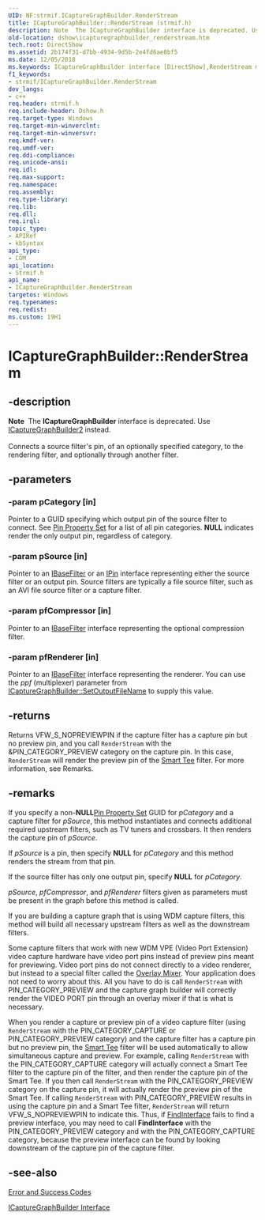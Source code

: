 ```yaml
---
UID: NF:strmif.ICaptureGraphBuilder.RenderStream
title: ICaptureGraphBuilder::RenderStream (strmif.h)
description: Note  The ICaptureGraphBuilder interface is deprecated. Use ICaptureGraphBuilder2 instead. Connects a source filter's pin, of an optionally specified category, to the rendering filter, and optionally through another filter.
old-location: dshow\icapturegraphbuilder_renderstream.htm
tech.root: DirectShow
ms.assetid: 2b174f31-d7bb-4934-9d5b-2e4fd6ae8bf5
ms.date: 12/05/2018
ms.keywords: ICaptureGraphBuilder interface [DirectShow],RenderStream method, ICaptureGraphBuilder.RenderStream, ICaptureGraphBuilder::RenderStream, ICaptureGraphBuilderRenderStream, RenderStream, RenderStream method [DirectShow], RenderStream method [DirectShow],ICaptureGraphBuilder interface, dshow.icapturegraphbuilder_renderstream, strmif/ICaptureGraphBuilder::RenderStream
f1_keywords:
- strmif/ICaptureGraphBuilder.RenderStream
dev_langs:
- c++
req.header: strmif.h
req.include-header: Dshow.h
req.target-type: Windows
req.target-min-winverclnt: 
req.target-min-winversvr: 
req.kmdf-ver: 
req.umdf-ver: 
req.ddi-compliance: 
req.unicode-ansi: 
req.idl: 
req.max-support: 
req.namespace: 
req.assembly: 
req.type-library: 
req.lib: 
req.dll: 
req.irql: 
topic_type:
- APIRef
- kbSyntax
api_type:
- COM
api_location:
- Strmif.h
api_name:
- ICaptureGraphBuilder.RenderStream
targetos: Windows
req.typenames: 
req.redist: 
ms.custom: 19H1
---
```


# ICaptureGraphBuilder::RenderStream


## -description



<div class="alert"><b>Note</b>  The <b>ICaptureGraphBuilder</b> interface is deprecated. Use <a href="https://docs.microsoft.com/windows/desktop/api/strmif/nn-strmif-icapturegraphbuilder2">ICaptureGraphBuilder2</a> instead.</div>
<div> </div>
Connects a source filter's pin, of an optionally specified category, to the rendering filter, and optionally through another filter.




## -parameters




### -param pCategory [in]

Pointer to a GUID specifying which output pin of the source filter to connect. See <a href="https://docs.microsoft.com/windows/desktop/DirectShow/pin-property-set">Pin Property Set</a> for a list of all pin categories. <b>NULL</b> indicates render the only output pin, regardless of category.


### -param pSource [in]

Pointer to an <a href="https://docs.microsoft.com/windows/desktop/api/strmif/nn-strmif-ibasefilter">IBaseFilter</a> or an <a href="https://docs.microsoft.com/windows/desktop/api/strmif/nn-strmif-ipin">IPin</a> interface representing either the source filter or an output pin. Source filters are typically a file source filter, such as an AVI file source filter or a capture filter.


### -param pfCompressor [in]

Pointer to an <a href="https://docs.microsoft.com/windows/desktop/api/strmif/nn-strmif-ibasefilter">IBaseFilter</a> interface representing the optional compression filter.


### -param pfRenderer [in]

Pointer to an <a href="https://docs.microsoft.com/windows/desktop/api/strmif/nn-strmif-ibasefilter">IBaseFilter</a> interface representing the renderer. You can use the <i>ppf</i> (multiplexer) parameter from <a href="https://docs.microsoft.com/windows/desktop/api/strmif/nf-strmif-icapturegraphbuilder-setoutputfilename">ICaptureGraphBuilder::SetOutputFileName</a> to supply this value.


## -returns



Returns VFW_S_NOPREVIEWPIN if the capture filter has a capture pin but no preview pin, and you call <code>RenderStream</code> with the &amp;PIN_CATEGORY_PREVIEW category on the capture pin. In this case, <code>RenderStream</code> will render the preview pin of the <a href="https://docs.microsoft.com/windows/desktop/DirectShow/smart-tee-filter">Smart Tee</a> filter. For more information, see Remarks.




## -remarks



If you specify a non-<b>NULL</b><a href="https://docs.microsoft.com/windows/desktop/DirectShow/pin-property-set">Pin Property Set</a> GUID for <i>pCategory</i> and a capture filter for <i>pSource</i>, this method instantiates and connects additional required upstream filters, such as TV tuners and crossbars. It then renders the capture pin of <i>pSource</i>.

If <i>pSource</i> is a pin, then specify <b>NULL</b> for <i>pCategory</i> and this method renders the stream from that pin.

If the source filter has only one output pin, specify <b>NULL</b> for <i>pCategory</i>.

<i>pSource</i>, <i>pfCompressor</i>, and <i>pfRenderer</i> filters given as parameters must be present in the graph before this method is called.

If you are building a capture graph that is using WDM capture filters, this method will build all necessary upstream filters as well as the downstream filters.

Some capture filters that work with new WDM VPE (Video Port Extension) video capture hardware have video port pins instead of preview pins meant for previewing. Video port pins do not connect directly to a video renderer, but instead to a special filter called the <a href="https://docs.microsoft.com/windows/desktop/DirectShow/overlay-mixer-filter">Overlay Mixer</a>. Your application does not need to worry about this. All you have to do is call <code>RenderStream</code> with PIN_CATEGORY_PREVIEW and the capture graph builder will correctly render the VIDEO PORT pin through an overlay mixer if that is what is necessary.

When you render a capture or preview pin of a video capture filter (using <code>RenderStream</code> with the PIN_CATEGORY_CAPTURE or PIN_CATEGORY_PREVIEW category) and the capture filter has a capture pin but no preview pin, the <a href="https://docs.microsoft.com/windows/desktop/DirectShow/smart-tee-filter">Smart Tee</a> filter will be used automatically to allow simultaneous capture and preview. For example, calling <code>RenderStream</code> with the PIN_CATEGORY_CAPTURE category will actually connect a Smart Tee filter to the capture pin of the filter, and then render the capture pin of the Smart Tee. If you then call <code>RenderStream</code> with the PIN_CATEGORY_PREVIEW category on the capture pin, it will actually render the preview pin of the Smart Tee. If calling <code>RenderStream</code> with PIN_CATEGORY_PREVIEW results in using the capture pin and a Smart Tee filter, <code>RenderStream</code> will return VFW_S_NOPREVIEWPIN to indicate this. Thus, if <a href="https://docs.microsoft.com/windows/desktop/api/strmif/nf-strmif-icapturegraphbuilder-findinterface">FindInterface</a> fails to find a preview interface, you may need to call <b>FindInterface</b> with the PIN_CATEGORY_PREVIEW category and with the PIN_CATEGORY_CAPTURE category, because the preview interface can be found by looking downstream of the capture pin of the capture filter.




## -see-also




<a href="https://docs.microsoft.com/windows/desktop/DirectShow/error-and-success-codes">Error and Success Codes</a>



<a href="https://docs.microsoft.com/windows/desktop/api/strmif/nn-strmif-icapturegraphbuilder">ICaptureGraphBuilder Interface</a>
 

 

